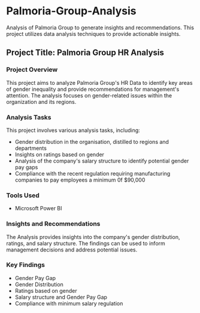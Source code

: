# Palmoria-Group-Analysis
Analysis of Palmoria Group to generate insights and recommendations. This project utilizes data analysis techniques to provide actionable insights.

## Project Title: Palmoria Group HR Analysis

### Project Overview

This project aims to analyze Palmoria Group's HR Data to identify key areas of gender inequality and provide recommendations for management's attention. The analysis focuses on gender-related issues within the organization and its regions.

### Analysis Tasks

This project involves various analysis tasks, including: 

* Gender distribution in the organisation, distilled to regions and departments
* Insights on ratings based on gender
* Analysis of the company's salary structure to identify potential gender pay gaps
* Compliance with the recent regulation requiring manufacturing companies to pay employees a minimum 0f  $90,000

 ### Tools Used
   * Microsoft Power BI
 
  ### Insights and Recommendations

  The Analysis provides insights into the company's gender distribution, ratings, and salary structure. The findings can be used to inform management decisions and address potential issues.

  ### Key Findings

  * Gender Pay Gap
  * Gender Distribution
  * Ratings based on gender
  * Salary structure and Gender Pay Gap
  * Compliance with minimum salary regulation
   
